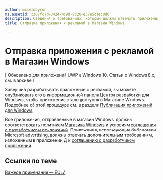 ```yaml
---
author: mcleanbyron
ms.assetid: b307fc7d-0424-459d-8c20-e37e5cfec0d0
description: Сведения о требованиях, которым должны отвечать приложения, использующие библиотеки Microsoft advertising, для публикации в Магазине.
title: Отправка приложения с рекламой в Магазин Windows

---
```


# Отправка приложения с рекламой в Магазин Windows


\[ Обновлено для приложений UWP в Windows 10. Статьи о Windows 8.x, см. в [архиве](http://go.microsoft.com/fwlink/p/?linkid=619132) \]

Завершив разрабатывать приложение с рекламой, вы можете опубликовать его в информационной панели Центра разработки для Windows, чтобы приложение стало доступно в Магазине Windows. Подробнее об этой процедуре см. в разделе [Публикация приложений для Windows](https://developer.microsoft.com/en-us/windows/publish).

Все приложения, отправленные в магазин Windows, должны соответствовать политикам [Магазина Windows](https://msdn.microsoft.com/library/windows/apps/dn764944.aspx) и условиям [соглашения с разработчиком приложений](https://msdn.microsoft.com/library/windows/apps/hh694058.aspx). Приложения, использующие библиотеки Microsoft advertising, должны отвечать дополнительным требованиям, изложенным в приложении Д к [соглашению с разработчиком приложений](https://msdn.microsoft.com/library/windows/apps/hh694058.aspx).

## Ссылки по теме


[Важное примечание — EULA](important-notice-eula.md)

 

 


<!--HONumber=May16_HO2-->


